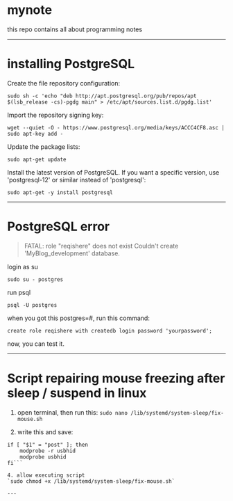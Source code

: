 # mynote
this repo contains all about programming notes

---

# installing PostgreSQL

Create the file repository configuration:

`sudo sh -c 'echo "deb http://apt.postgresql.org/pub/repos/apt $(lsb_release -cs)-pgdg main" > /etc/apt/sources.list.d/pgdg.list'`

Import the repository signing key:

`wget --quiet -O - https://www.postgresql.org/media/keys/ACCC4CF8.asc | sudo apt-key add -`

Update the package lists:

`sudo apt-get update`

Install the latest version of PostgreSQL.
If you want a specific version, use 'postgresql-12' or similar instead of 'postgresql':

`sudo apt-get -y install postgresql`

---

# PostgreSQL error
> FATAL:  role "reqishere" does not exist
> Couldn't create 'MyBlog_development' database.

login as su

`sudo su - postgres`

run psql

`psql -U postgres`

when you got this postgres=#, run this command:

`create role reqishere with createdb login password 'yourpassword';`

now, you can test it.

---

# Script repairing mouse freezing after sleep / suspend in linux

1. open terminal, then run this:
`sudo nano /lib/systemd/system-sleep/fix-mouse.sh`

2. write this and save:
```#!/bin/bash
if [ "$1" = "post" ]; then
    modprobe -r usbhid
    modprobe usbhid
fi```

4. allow executing script
`sudo chmod +x /lib/systemd/system-sleep/fix-mouse.sh`

---

